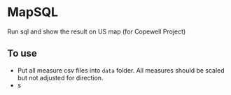 # MapSQL
Run sql and show the result on US map (for Copewell Project)

## To use
- Put all measure csv files into `data` folder. All measures should be scaled but not adjusted for direction. 
- s